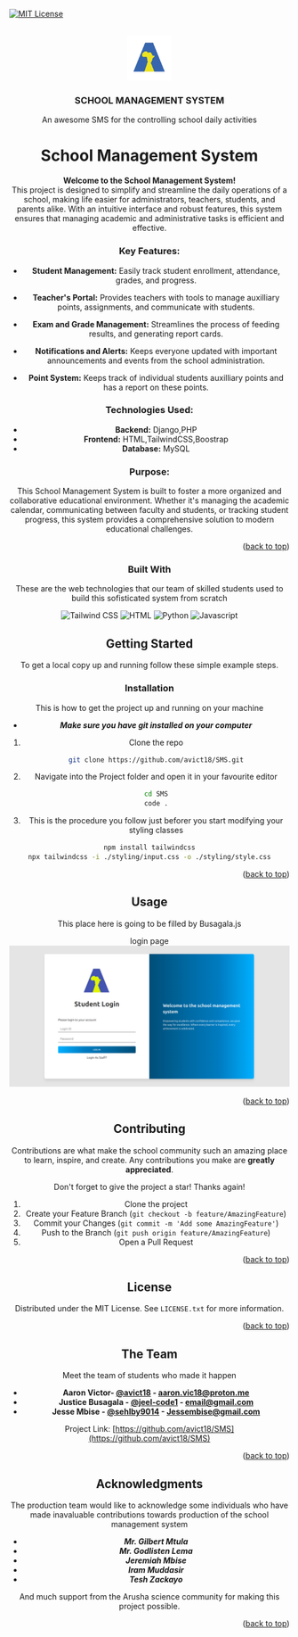 <!-- Improved compatibility of back to top link: See: https://github.com/othneildrew/Best-README-Template/pull/73 -->
<a id="readme-top"></a>
<!--
*** Thanks for checking out the Best-README-Template. If you have a suggestion
*** that would make this better, please fork the repo and create a pull request
*** or simply open an issue with the tag "enhancement".
*** Don't forget to give the project a star!
*** Thanks again! Now go create something AMAZING! :D
-->



<!-- PROJECT SHIELDS -->

[![MIT License][license-shield]][license-url]



<!-- PROJECT LOGO -->
<br />
<div align="center">
  <a href="https://aaarushascience.co.tz">
    <img src="Assets/logo.png" alt="Logo" width="80" height="80">
  </a>

  <h3 align="center">SCHOOL MANAGEMENT SYSTEM</h3>

  <p align="center">
    An awesome SMS for the controlling school daily activities
    <br />


<!-- ABOUT THE PROJECT -->
# School Management System

**Welcome to the School Management System!**  
This project is designed to simplify and streamline the daily operations of a school, making life easier for administrators, teachers, students, and parents alike. With an intuitive interface and robust features, this system ensures that managing academic and administrative tasks is efficient and effective.

### Key Features:
- **Student Management:** Easily track student enrollment, attendance, grades, and progress.
- **Teacher's Portal:** Provides teachers with tools to manage auxilliary points, assignments, and communicate with students.

- **Exam and Grade Management:** Streamlines the process of feeding results, and generating report cards.
- **Notifications and Alerts:** Keeps everyone updated with important announcements and events from the school administration.
- **Point System:** Keeps track of individual students auxilliary points and has a report on these points.

### Technologies Used:
- **Backend:** Django,PHP
- **Frontend:** HTML,TailwindCSS,Boostrap
- **Database:** MySQL

### Purpose:
This School Management System is built to foster a more organized and collaborative educational environment. Whether it's managing the academic calendar, communicating between faculty and students, or tracking student progress, this system provides a comprehensive solution to modern educational challenges.


<p align="right">(<a href="#readme-top">back to top</a>)</p>



### Built With
These are the web technologies that our team of skilled students used to build this sofisticated system from scratch

![Tailwind CSS](https://readmebadge.vercel.app/badges/tailwind.svg)
![HTML](https://readmebadge.vercel.app/badges/html.svg)
![Python](https://readmebadge.vercel.app/badges/python.svg)
![Javascript](https://readmebadge.vercel.app/badges/javascript.svg)


<!-- GETTING STARTED -->
## Getting Started

To get a local copy up and running follow these simple example steps.


### Installation

This is how to get the project up and running on your machine
- _**Make sure you have git installed on your computer**_

1. Clone the repo
   ```sh
   git clone https://github.com/avict18/SMS.git
   ```
2. Navigate into the Project folder and open it in your favourite editor
   ```sh
   cd SMS
   code .
   ```
3. This is the procedure you follow just beforer you start modifying your styling classes
  ```sh
  npm install tailwindcss
  npx tailwindcss -i ./styling/input.css -o ./styling/style.css
  ```

<p align="right">(<a href="#readme-top">back to top</a>)</p>



<!-- USAGE EXAMPLES -->
## Usage
This place here is going to be filled by Busagala.js
<p align="center"> login page
<img src="Assets/screenshot12.png">
</p>
<p align="right">(<a href="#readme-top">back to top</a>)</p>



<!-- CONTRIBUTING -->
## Contributing

Contributions are what make the school community such an amazing place to learn, inspire, and create. Any contributions you make are **greatly appreciated**.

Don't forget to give the project a star! Thanks again!

1. Clone the project
2. Create your Feature Branch (`git checkout -b feature/AmazingFeature`)
3. Commit your Changes (`git commit -m 'Add some AmazingFeature'`)
4. Push to the Branch (`git push origin feature/AmazingFeature`)
5. Open a Pull Request


<p align="right">(<a href="#readme-top">back to top</a>)</p>



<!-- LICENSE -->
## License

Distributed under the MIT License. See `LICENSE.txt` for more information.

<p align="right">(<a href="#readme-top">back to top</a>)</p>



<!-- CONTACT -->
## The Team
Meet the team of students who made it happen

- **Aaron Victor- [@avict18](https://github.com/avict18) - aaron.vic18@proton.me**
- **Justice Busagala - [@jeel-code1](https://github.com/jeel-code1) - email@gmail.com**
- **Jesse Mbise - [@sehlby9014](https://github.com/shelby9014) - Jessembise@gmail.com**


Project Link: [https://github.com/avict18/SMS](https://github.com/avict18/SMS)

<p align="right">(<a href="#readme-top">back to top</a>)</p>



<!-- ACKNOWLEDGMENTS -->
## Acknowledgments

The production team would like to acknowledge some individuals who have made inavaluable contributions towards production of the school management system

- _**Mr. Gilbert Mtula**_
- _**Mr. Godlisten Lema**_
- _**Jeremiah Mbise**_
- _**Iram Muddasir**_
- _**Tesh Zackayo**_

And much support from the Arusha science community for making this project possible.

<p align="right">(<a href="#readme-top">back to top</a>)</p>



<!-- MARKDOWN LINKS & IMAGES -->
<!-- https://www.markdownguide.org/basic-syntax/#reference-style-links -->
[contributors-shield]: https://img.shields.io/github/contributors/othneildrew/Best-README-Template.svg?style=for-the-badge
[contributors-url]: https://github.com/othneildrew/Best-README-Template/graphs/contributors
[license-shield]: https://img.shields.io/github/license/othneildrew/Best-README-Template.svg?style=for-the-badge
[license-url]: https://github.com/othneildrew/Best-README-Template/blob/master/LICENSE.txt
[product-screenshot]: Assets/screenshot11.png
[Tailwind-css]:(https://readmebadge.vercel.app/badges/tailwind)
[Tailwind-url]: https://tailwindcss.com
[HTML]:(https://readmebadge.vercel.app/badges/html.svg)
[HTML-url]: (https://w3schools.com)
[Python]: (https://readmebadge.vercel.app/badges/python.svg)
[Python-url]: https://python.org/
[Javascript]: (https://readmebadge.vercel.app/bad)
[js-url]: (#)